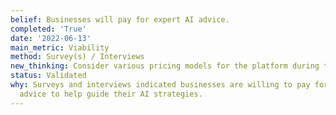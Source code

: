 ```yaml
---
belief: Businesses will pay for expert AI advice.
completed: 'True'
date: '2022-06-13'
main_metric: Viability
method: Survey(s) / Interviews
new_thinking: Consider various pricing models for the platform during the idea phase.
status: Validated
why: Surveys and interviews indicated businesses are willing to pay for expert AI
  advice to help guide their AI strategies.
---
```

